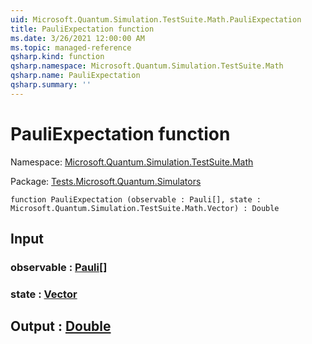 ```yaml
---
uid: Microsoft.Quantum.Simulation.TestSuite.Math.PauliExpectation
title: PauliExpectation function
ms.date: 3/26/2021 12:00:00 AM
ms.topic: managed-reference
qsharp.kind: function
qsharp.namespace: Microsoft.Quantum.Simulation.TestSuite.Math
qsharp.name: PauliExpectation
qsharp.summary: ''
---
```


# PauliExpectation function

Namespace: [Microsoft.Quantum.Simulation.TestSuite.Math](xref:Microsoft.Quantum.Simulation.TestSuite.Math)

Package: [Tests.Microsoft.Quantum.Simulators](https://nuget.org/packages/Tests.Microsoft.Quantum.Simulators)




```qsharp
function PauliExpectation (observable : Pauli[], state : Microsoft.Quantum.Simulation.TestSuite.Math.Vector) : Double
```


## Input

### observable : [Pauli](xref:microsoft.quantum.lang-ref.pauli)[]




### state : [Vector](xref:Microsoft.Quantum.Simulation.TestSuite.Math.Vector)





## Output : [Double](xref:microsoft.quantum.lang-ref.double)

